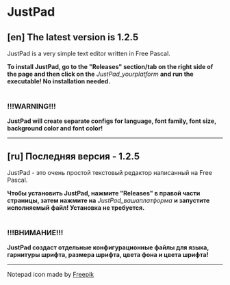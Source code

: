# JustPad

## [en] The latest version is 1.2.5

JustPad is a very simple text editor written in Free Pascal.

**To install JustPad, go to the "Releases" section/tab on the right side of the page and then click on the** *JustPad_yourplatform* **and run the executable! No installation needed.**<br><br>
### !!!WARNING!!!
**JustPad will create separate configs for language, font family, font size, background color and font color!**

---

## [ru] Последняя версия - 1.2.5

JustPad - это очень простой текстовый редактор написанный на Free Pascal.

**Чтобы установить JustPad, нажмите "Releases" в правой части страницы, затем нажмите на** *JustPad_вашаплатформа* **и запустите исполняемый файл! Установка не требуется.**<br><br>
### !!!ВНИМАНИЕ!!!
**JustPad создаст отдельные конфигурационные файлы для языка, гарнитуры шрифта, размера шрифта, цвета фона и цвета шрифта!**

---

Notepad icon made by [Freepik](flaticom.com/authors/freepik)

